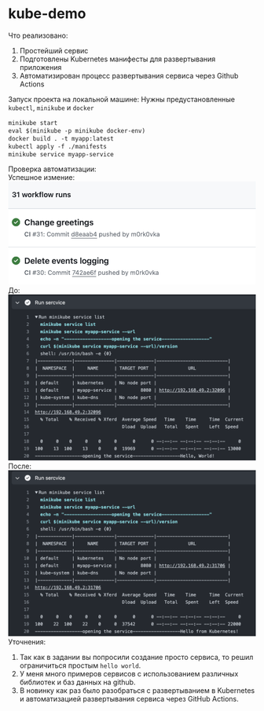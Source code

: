 # kube-demo

Что реализовано:
1. Простейший сервис
2. Подготовлены Kubernetes манифесты для развертывания приложения
3. Автоматизирован процесс развертывания сервиса через Github Actions
   
Запуск проекта на локальной машине:
Нужны предустановленные `kubectl`, `minikube` и `docker`
```
minikube start
eval $(minikube -p minikube docker-env)
docker build . -t myapp:latest
kubectl apply -f ./manifests
minikube service myapp-service
```
Проверка автоматизации:  
Успешное измение:  
![Image](https://github.com/m0rk0vka/images/raw/main/kube-demo/success.png)  
До:  
![Image](https://github.com/m0rk0vka/images/raw/main/kube-demo/before.png)  
После:  
![Image](https://github.com/m0rk0vka/images/raw/main/kube-demo/after.png)  
Уточнения:
1. Так как в задании вы попросили создание просто сервиса, то решил ограничиться простым `hello world`.
2. У меня много примеров сервисов с использованием различных библиотек и баз данных на github.
3. В новинку как раз было разобраться с развертыванием в Kubernetes и автоматизацией развертывания сервиса через GitHub Actions.
